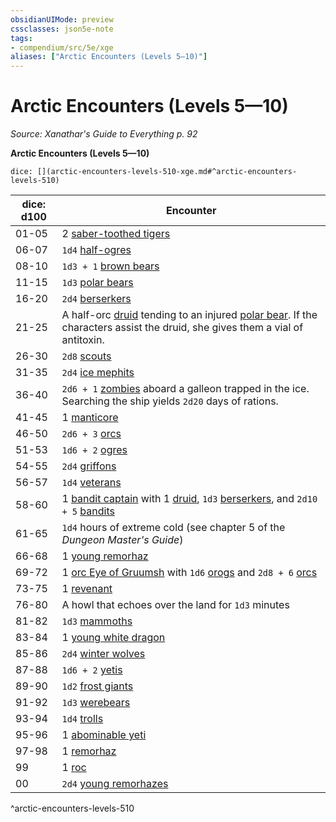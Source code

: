 ```yaml
---
obsidianUIMode: preview
cssclasses: json5e-note
tags:
- compendium/src/5e/xge
aliases: ["Arctic Encounters (Levels 5—10)"]
---
```

# Arctic Encounters (Levels 5—10)
*Source: Xanathar's Guide to Everything p. 92* 

**Arctic Encounters (Levels 5—10)**

`dice: [](arctic-encounters-levels-510-xge.md#^arctic-encounters-levels-510)`

| dice: d100 | Encounter |
|------------|-----------|
| 01-05 | 2 [saber-toothed tigers](Mechanics/bestiary/beast/saber-toothed-tiger.md) |
| 06-07 | `1d4` [half-ogres](Mechanics/bestiary/giant/half-ogre-ogrillon.md) |
| 08-10 | `1d3 + 1` [brown bears](Mechanics/bestiary/beast/brown-bear.md) |
| 11-15 | `1d3` [polar bears](Mechanics/bestiary/beast/polar-bear.md) |
| 16-20 | `2d4` [berserkers](Mechanics/bestiary/humanoid/berserker.md) |
| 21-25 | A half-orc [druid](Mechanics/bestiary/humanoid/druid.md) tending to an injured [polar bear](Mechanics/bestiary/beast/polar-bear.md). If the characters assist the druid, she gives them a vial of antitoxin. |
| 26-30 | `2d8` [scouts](Mechanics/bestiary/humanoid/scout.md) |
| 31-35 | `2d4` [ice mephits](Mechanics/bestiary/elemental/ice-mephit.md) |
| 36-40 | `2d6 + 1` [zombies](Mechanics/bestiary/undead/zombie.md) aboard a galleon trapped in the ice. Searching the ship yields `2d20` days of rations. |
| 41-45 | 1 [manticore](Mechanics/bestiary/monstrosity/manticore.md) |
| 46-50 | `2d6 + 3` [orcs](Mechanics/bestiary/humanoid/orc.md) |
| 51-53 | `1d6 + 2` [ogres](Mechanics/bestiary/giant/ogre.md) |
| 54-55 | `2d4` [griffons](Mechanics/bestiary/monstrosity/griffon.md) |
| 56-57 | `1d4` [veterans](Mechanics/bestiary/humanoid/veteran.md) |
| 58-60 | 1 [bandit captain](Mechanics/bestiary/humanoid/bandit-captain.md) with 1 [druid](Mechanics/bestiary/humanoid/druid.md), `1d3` [berserkers](Mechanics/bestiary/humanoid/berserker.md), and `2d10 + 5` [bandits](Mechanics/bestiary/humanoid/bandit.md) |
| 61-65 | `1d4` hours of extreme cold (see chapter 5 of the *Dungeon Master's Guide*) |
| 66-68 | 1 [young remorhaz](Mechanics/bestiary/monstrosity/young-remorhaz.md) |
| 69-72 | 1 [orc Eye of Gruumsh](Mechanics/bestiary/humanoid/orc-eye-of-gruumsh.md) with `1d6` [orogs](Mechanics/bestiary/humanoid/orog.md) and `2d8 + 6` [orcs](Mechanics/bestiary/humanoid/orc.md) |
| 73-75 | 1 [revenant](Mechanics/bestiary/undead/revenant.md) |
| 76-80 | A howl that echoes over the land for `1d3` minutes |
| 81-82 | `1d3` [mammoths](Mechanics/bestiary/beast/mammoth.md) |
| 83-84 | 1 [young white dragon](Mechanics/bestiary/dragon/young-white-dragon.md) |
| 85-86 | `2d4` [winter wolves](Mechanics/bestiary/monstrosity/winter-wolf.md) |
| 87-88 | `1d6 + 2` [yetis](Mechanics/bestiary/monstrosity/yeti.md) |
| 89-90 | `1d2` [frost giants](Mechanics/bestiary/giant/frost-giant.md) |
| 91-92 | `1d3` [werebears](Mechanics/bestiary/humanoid/werebear.md) |
| 93-94 | `1d4` [trolls](Mechanics/bestiary/giant/troll.md) |
| 95-96 | 1 [abominable yeti](Mechanics/bestiary/monstrosity/abominable-yeti.md) |
| 97-98 | 1 [remorhaz](Mechanics/bestiary/monstrosity/remorhaz.md) |
| 99 | 1 [roc](Mechanics/bestiary/monstrosity/roc.md) |
| 00 | `2d4` [young remorhazes](Mechanics/bestiary/monstrosity/young-remorhaz.md) |
^arctic-encounters-levels-510